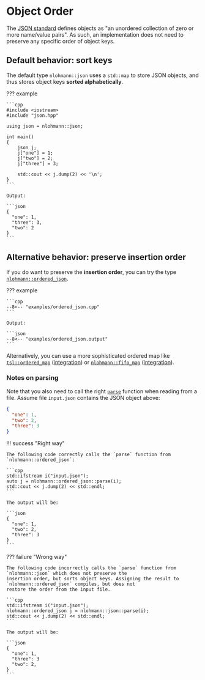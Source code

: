# Object Order

The [JSON standard](https://tools.ietf.org/html/rfc8259.html) defines objects as "an unordered collection of zero or more name/value pairs". As such, an implementation does not need to preserve any specific order of object keys.

## Default behavior: sort keys

The default type `nlohmann::json` uses a `std::map` to store JSON objects, and thus stores object keys **sorted alphabetically**.

??? example

    ```cpp
    #include <iostream>
    #include "json.hpp"
    
    using json = nlohmann::json;
    
    int main()
    {
        json j;
        j["one"] = 1;
        j["two"] = 2;
        j["three"] = 3;
        
        std::cout << j.dump(2) << '\n';
    }
    ```
    
    Output:

    ```json
    {
      "one": 1,
      "three": 3,
      "two": 2
    }
    ```

## Alternative behavior: preserve insertion order

If you do want to preserve the **insertion order**, you can try the type [`nlohmann::ordered_json`](https://github.com/nlohmann/json/issues/2179).

??? example

    ```cpp
    --8<-- "examples/ordered_json.cpp"
    ```
    
    Output:
    
    ```json
    --8<-- "examples/ordered_json.output"
    ```

Alternatively, you can use a more sophisticated ordered map like [`tsl::ordered_map`](https://github.com/Tessil/ordered-map) ([integration](https://github.com/nlohmann/json/issues/546#issuecomment-304447518)) or [`nlohmann::fifo_map`](https://github.com/nlohmann/fifo_map) ([integration](https://github.com/nlohmann/json/issues/485#issuecomment-333652309)).

### Notes on parsing

Note that you also need to call the right [`parse`](../api/basic_json/parse.md) function when reading from a file.
Assume file `input.json` contains the JSON object above:

```json
{
  "one": 1,
  "two": 2,
  "three": 3
}
```

!!! success "Right way"

    The following code correctly calls the `parse` function from `nlohmann::ordered_json`:

    ```cpp
    std::ifstream i("input.json");
    auto j = nlohmann::ordered_json::parse(i);
    std::cout << j.dump(2) << std::endl;
    ```

    The output will be:

    ```json
    {
      "one": 1,
      "two": 2,
      "three": 3
    }
    ```

??? failure "Wrong way"

    The following code incorrectly calls the `parse` function from `nlohmann::json` which does not preserve the
    insertion order, but sorts object keys. Assigning the result to `nlohmann::ordered_json` compiles, but does not
    restore the order from the input file.

    ```cpp
    std::ifstream i("input.json");
    nlohmann::ordered_json j = nlohmann::json::parse(i);
    std::cout << j.dump(2) << std::endl;
    ```

    The output will be:

    ```json
    {
      "one": 1,
      "three": 3
      "two": 2,
    }
    ```
